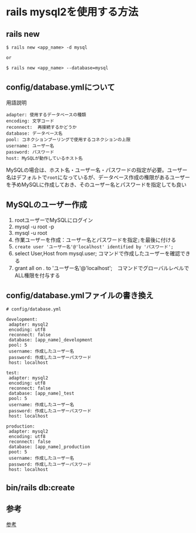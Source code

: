# rails mysql2を使用する方法

## rails new

```
$ rails new <app_name> -d mysql

or

$ rails new <app_name> --database=mysql
```

## config/database.ymlについて

用語説明

```
adapter: 使用するデータベースの種類
encoding: 文字コード
reconnect:  再接続するかどうか
database: データベース名
pool: コネクションプーリングで使用するコネクションの上限
username: ユーザー名
password: パスワード
host: MySQLが動作しているホスト名
```

MySQLの場合は、ホスト名・ユーザー名・パスワードの指定が必要。ユーザー名はデフォルトで`root`になっているが、データベース作成の権限があるユーザーを予めMySQLに作成しておき、そのユーザー名とパスワードを指定しても良い

## MySQLのユーザー作成

1. rootユーザーでMySQLにログイン
  1. mysql -u root -p
  2. mysql -u root
2. 作業ユーザーを作成：ユーザー名とパスワードを指定`;`を最後に付ける
  1. `create user 'ユーザー名'@'localhost' identified by 'パスワード';`
3. select User,Host from mysql.user; コマンドで作成したユーザーを確認できる
4. grant all on *.* to 'ユーザー名'@'localhost';　コマンドでグローバルレベルでALL権限を付与する

## config/database.ymlファイルの書き換え

```
# config/database.yml

development:
 adapter: mysql2
 encoding: utf8
 reconnect: false
 database: [app_name]_development
 pool: 5
 username: 作成したユーザー名
 password: 作成したユーザーパスワード
 host: localhost

test:
 adapter: mysql2
 encoding: utf8
 reconnect: false
 database: [app_name]_test
 pool: 5
 username: 作成したユーザー名
 password: 作成したユーザーパスワード
 host: localhost

production:
 adapter: mysql2
 encoding: utf8
 reconnect: false
 database: [app_name]_production
 poot: 5
 username: 作成したユーザー名
 password: 作成したユーザーパスワード
 host: localhost
```

## bin/rails db:create

## 参考

[参考](https://qiita.com/reeenapi/items/9fc38c4f2f8186c78288)